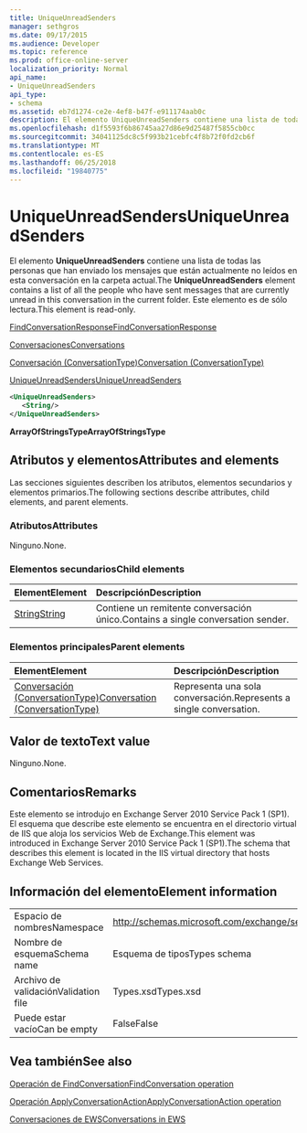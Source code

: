 ```yaml
---
title: UniqueUnreadSenders
manager: sethgros
ms.date: 09/17/2015
ms.audience: Developer
ms.topic: reference
ms.prod: office-online-server
localization_priority: Normal
api_name:
- UniqueUnreadSenders
api_type:
- schema
ms.assetid: eb7d1274-ce2e-4ef8-b47f-e911174aab0c
description: El elemento UniqueUnreadSenders contiene una lista de todas las personas que han enviado los mensajes que están actualmente no leídos en esta conversación en la carpeta actual. Este elemento es de sólo lectura.
ms.openlocfilehash: d1f5593f6b86745aa27d86e9d25487f5855cb0cc
ms.sourcegitcommit: 34041125dc8c5f993b21cebfc4f8b72f0fd2cb6f
ms.translationtype: MT
ms.contentlocale: es-ES
ms.lasthandoff: 06/25/2018
ms.locfileid: "19840775"
---
```

# <a name="uniqueunreadsenders"></a><span data-ttu-id="d8817-104">UniqueUnreadSenders</span><span class="sxs-lookup"><span data-stu-id="d8817-104">UniqueUnreadSenders</span></span>

<span data-ttu-id="d8817-105">El elemento **UniqueUnreadSenders** contiene una lista de todas las personas que han enviado los mensajes que están actualmente no leídos en esta conversación en la carpeta actual.</span><span class="sxs-lookup"><span data-stu-id="d8817-105">The **UniqueUnreadSenders** element contains a list of all the people who have sent messages that are currently unread in this conversation in the current folder.</span></span> <span data-ttu-id="d8817-106">Este elemento es de sólo lectura.</span><span class="sxs-lookup"><span data-stu-id="d8817-106">This element is read-only.</span></span> 
  
[<span data-ttu-id="d8817-107">FindConversationResponse</span><span class="sxs-lookup"><span data-stu-id="d8817-107">FindConversationResponse</span></span>](findconversationresponse.md)
  
[<span data-ttu-id="d8817-108">Conversaciones</span><span class="sxs-lookup"><span data-stu-id="d8817-108">Conversations</span></span>](conversations-ex15websvcsotherref.md)
  
[<span data-ttu-id="d8817-109">Conversación (ConversationType)</span><span class="sxs-lookup"><span data-stu-id="d8817-109">Conversation (ConversationType)</span></span>](conversation-conversationtype.md)
  
[<span data-ttu-id="d8817-110">UniqueUnreadSenders</span><span class="sxs-lookup"><span data-stu-id="d8817-110">UniqueUnreadSenders</span></span>](uniqueunreadsenders.md)
  
```XML
<UniqueUnreadSenders>
   <String/>
</UniqueUnreadSenders>
```

 <span data-ttu-id="d8817-111">**ArrayOfStringsType**</span><span class="sxs-lookup"><span data-stu-id="d8817-111">**ArrayOfStringsType**</span></span>
## <a name="attributes-and-elements"></a><span data-ttu-id="d8817-112">Atributos y elementos</span><span class="sxs-lookup"><span data-stu-id="d8817-112">Attributes and elements</span></span>

<span data-ttu-id="d8817-113">Las secciones siguientes describen los atributos, elementos secundarios y elementos primarios.</span><span class="sxs-lookup"><span data-stu-id="d8817-113">The following sections describe attributes, child elements, and parent elements.</span></span>
  
### <a name="attributes"></a><span data-ttu-id="d8817-114">Atributos</span><span class="sxs-lookup"><span data-stu-id="d8817-114">Attributes</span></span>

<span data-ttu-id="d8817-115">Ninguno.</span><span class="sxs-lookup"><span data-stu-id="d8817-115">None.</span></span>
  
### <a name="child-elements"></a><span data-ttu-id="d8817-116">Elementos secundarios</span><span class="sxs-lookup"><span data-stu-id="d8817-116">Child elements</span></span>

|<span data-ttu-id="d8817-117">**Element**</span><span class="sxs-lookup"><span data-stu-id="d8817-117">**Element**</span></span>|<span data-ttu-id="d8817-118">**Descripción**</span><span class="sxs-lookup"><span data-stu-id="d8817-118">**Description**</span></span>|
|:-----|:-----|
|[<span data-ttu-id="d8817-119">String</span><span class="sxs-lookup"><span data-stu-id="d8817-119">String</span></span>](string.md) <br/> |<span data-ttu-id="d8817-120">Contiene un remitente conversación único.</span><span class="sxs-lookup"><span data-stu-id="d8817-120">Contains a single conversation sender.</span></span>  <br/> |
   
### <a name="parent-elements"></a><span data-ttu-id="d8817-121">Elementos principales</span><span class="sxs-lookup"><span data-stu-id="d8817-121">Parent elements</span></span>

|<span data-ttu-id="d8817-122">**Element**</span><span class="sxs-lookup"><span data-stu-id="d8817-122">**Element**</span></span>|<span data-ttu-id="d8817-123">**Descripción**</span><span class="sxs-lookup"><span data-stu-id="d8817-123">**Description**</span></span>|
|:-----|:-----|
|[<span data-ttu-id="d8817-124">Conversación (ConversationType)</span><span class="sxs-lookup"><span data-stu-id="d8817-124">Conversation (ConversationType)</span></span>](conversation-conversationtype.md) <br/> |<span data-ttu-id="d8817-125">Representa una sola conversación.</span><span class="sxs-lookup"><span data-stu-id="d8817-125">Represents a single conversation.</span></span>  <br/> |
   
## <a name="text-value"></a><span data-ttu-id="d8817-126">Valor de texto</span><span class="sxs-lookup"><span data-stu-id="d8817-126">Text value</span></span>

<span data-ttu-id="d8817-127">Ninguno.</span><span class="sxs-lookup"><span data-stu-id="d8817-127">None.</span></span>
  
## <a name="remarks"></a><span data-ttu-id="d8817-128">Comentarios</span><span class="sxs-lookup"><span data-stu-id="d8817-128">Remarks</span></span>

<span data-ttu-id="d8817-129">Este elemento se introdujo en Exchange Server 2010 Service Pack 1 (SP1). El esquema que describe este elemento se encuentra en el directorio virtual de IIS que aloja los servicios Web de Exchange.</span><span class="sxs-lookup"><span data-stu-id="d8817-129">This element was introduced in Exchange Server 2010 Service Pack 1 (SP1).The schema that describes this element is located in the IIS virtual directory that hosts Exchange Web Services.</span></span>
  
## <a name="element-information"></a><span data-ttu-id="d8817-130">Información del elemento</span><span class="sxs-lookup"><span data-stu-id="d8817-130">Element information</span></span>

|||
|:-----|:-----|
|<span data-ttu-id="d8817-131">Espacio de nombres</span><span class="sxs-lookup"><span data-stu-id="d8817-131">Namespace</span></span>  <br/> |http://schemas.microsoft.com/exchange/services/2006/types  <br/> |
|<span data-ttu-id="d8817-132">Nombre de esquema</span><span class="sxs-lookup"><span data-stu-id="d8817-132">Schema name</span></span>  <br/> |<span data-ttu-id="d8817-133">Esquema de tipos</span><span class="sxs-lookup"><span data-stu-id="d8817-133">Types schema</span></span>  <br/> |
|<span data-ttu-id="d8817-134">Archivo de validación</span><span class="sxs-lookup"><span data-stu-id="d8817-134">Validation file</span></span>  <br/> |<span data-ttu-id="d8817-135">Types.xsd</span><span class="sxs-lookup"><span data-stu-id="d8817-135">Types.xsd</span></span>  <br/> |
|<span data-ttu-id="d8817-136">Puede estar vacío</span><span class="sxs-lookup"><span data-stu-id="d8817-136">Can be empty</span></span>  <br/> |<span data-ttu-id="d8817-137">False</span><span class="sxs-lookup"><span data-stu-id="d8817-137">False</span></span>  <br/> |
   
## <a name="see-also"></a><span data-ttu-id="d8817-138">Vea también</span><span class="sxs-lookup"><span data-stu-id="d8817-138">See also</span></span>



[<span data-ttu-id="d8817-139">Operación de FindConversation</span><span class="sxs-lookup"><span data-stu-id="d8817-139">FindConversation operation</span></span>](findconversation-operation.md)
  
[<span data-ttu-id="d8817-140">Operación ApplyConversationAction</span><span class="sxs-lookup"><span data-stu-id="d8817-140">ApplyConversationAction operation</span></span>](applyconversationaction-operation.md)


[<span data-ttu-id="d8817-141">Conversaciones de EWS</span><span class="sxs-lookup"><span data-stu-id="d8817-141">Conversations in EWS</span></span>](http://msdn.microsoft.com/library/91e64629-db6c-4c94-9dcb-d386232e8467%28Office.15%29.aspx)

